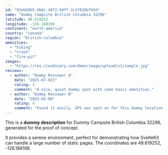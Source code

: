 ```yaml
---
id: "92ebb9b5-db6c-48f2-9dff-2c2f838bfd3d"
name: "Dummy Campsite British Columbia 32296"
latitude: 48.619252
longitude: -126.188198
continent: "north-america"
country: "canada"
region: "british-columbia"
amenities:
  - "hiking"
  - "trash"
  - "fire-pit"
images:
  - "https://res.cloudinary.com/demo/image/upload/v1/sample.jpg"
reviews:
  - author: "Dummy Reviewer A"
    date: "2025-07-023"
    rating: 3
    comment: "A nice, quiet dummy spot with some basic amenities."
  - author: "Dummy Reviewer B"
    date: "2025-02-08"
    rating: 4
    comment: "Found it easily. GPS was spot on for this dummy location."
---
```


This is a **dummy description** for Dummy Campsite British Columbia 32296, generated for the proof of concept.

It provides a serene environment, perfect for demonstrating how SvelteKit can handle a large number of static pages. The coordinates are 48.619252, -126.188198.
